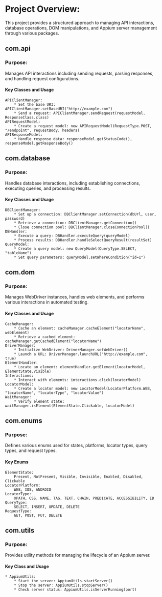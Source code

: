 # Project Overview:

This project provides a structured approach to managing API interactions, database operations, DOM manipulations, and
Appium server management through various packages.

## com.api

### Purpose:

Manages API interactions including sending requests, parsing responses, and handling request configurations.

#### Key Classes and Usage

```
APIClientManager:
    * Set the base URI: APIClientManager.setBaseURI("http://example.com")
    * Send a request: APIClientManager.sendRequest(requestModel, ResponseClass.class)
APIRequestModel:
    * Create a request model: new APIRequestModel(RequestType.POST, "/endpoint", requestBody, headers)
APIResponseModel:
    * Handle response data: responseModel.getStatusCode(), responseModel.getResponseBody()
```

## com.database

### Purpose:

Handles database interactions, including establishing connections, executing queries, and processing results.

#### Key Classes and Usage

```
DBClientManager:
    * Set up a connection: DBClientManager.setConnection(dbUrl, user, password)
    * Retrieve a connection: DBClientManager.getConnection()
    * Close connection pool: DBClientManager.closeConnectionPool()
DBHandler:
    * Execute a query: DBHandler.executeQuery(queryModel)
    * Process results: DBHandler.handleSelectQueryResult(resultSet)
QueryModel:
    * Create a query model: new QueryModel(QueryType.SELECT, "tableName")
    * Set query parameters: queryModel.setWhereCondition("id=1")
```

## com.dom

### Purpose:

Manages WebDriver instances, handles web elements, and performs various interactions in automated testing.

#### Key Classes and Usage

```
CacheManager:
    * Cache an element: cacheManager.cacheElement("locatorName", webElement)
    * Retrieve a cached element: cacheManager.getCachedElement("locatorName")
DriverManager:
    * Initialize WebDriver: DriverManager.setWebDriver()
    * Launch a URL: DriverManager.launchURL("http://example.com", true)
ElementHandler:
    * Locate an element: elementHandler.getElement(locatorModel, ElementState.Visible)
Interactions:
    * Interact with elements: interactions.click(locatorModel)
LocatorModel:
    * Create a locator model: new LocatorModel(LocatorPlatform.WEB, "locatorName", "locatorType", "locatorValue")  
WaitManager:
    * Verify element state: waitManager.isElement(ElementState.Clickable, locatorModel)    
```

## com.enums

### Purpose:

Defines various enums used for states, platforms, locator types, query types, and request types.

#### Key Enums

```
ElementState:
    Present, NotPresent, Visible, Invisible, Enabled, Disabled, Clickable
LocatorPlatform:
    WEB, IOS, ANDROID
LocatorType:
    XPATH, CSS, NAME, TAG, TEXT, CHAIN, PREDICATE, ACCESSIBILITY, ID
QueryType:
    SELECT, INSERT, UPDATE, DELETE
RequestType:
    GET, POST, PUT, DELETE
```

## com.utils

### Purpose:

Provides utility methods for managing the lifecycle of an Appium server.

#### Key Class and Usage

```
* AppiumUtils:
    * Start the server: AppiumUtils.startServer()
    * Stop the server: AppiumUtils.stopServer()
    * Check server status: AppiumUtils.isServerRunning(port)
```